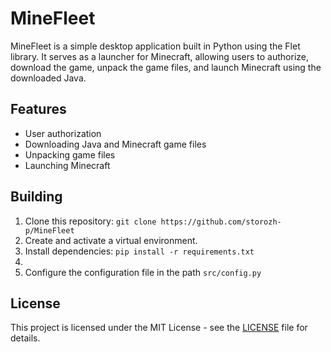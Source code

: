 # MineFleet

MineFleet is a simple desktop application built in Python using the Flet library. It serves as a launcher for Minecraft, allowing users to authorize, download the game, unpack the game files, and launch Minecraft using the downloaded Java.

## Features
- User authorization
- Downloading Java and Minecraft game files
- Unpacking game files
- Launching Minecraft

## Building
1. Clone this repository: `git clone https://github.com/storozh-p/MineFleet`
2. Create and activate a virtual environment.
3. Install dependencies: `pip install -r requirements.txt`
4. 
5. Configure the configuration file in the path `src/config.py`

## License
This project is licensed under the MIT License - see the [LICENSE](LICENSE) file for details.
